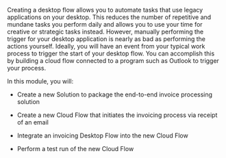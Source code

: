Creating a desktop flow allows you to automate tasks that use legacy applications on your desktop. This reduces the number of repetitive and mundane tasks you perform daily and allows you to use your time for creative or strategic tasks instead. However, manually performing the trigger for your desktop application is nearly as bad as performing the actions yourself. Ideally, you will have an event from your typical work process to trigger the start of your desktop flow. You can accomplish this by building a cloud flow connected to a program such as Outlook to trigger your process.

In this module, you will:

-   Create a new Solution to package the end-to-end invoice processing solution

-   Create a new Cloud Flow that initiates the invoicing process via receipt of an email

-   Integrate an invoicing Desktop Flow into the new Cloud Flow

-   Perform a test run of the new Cloud Flow